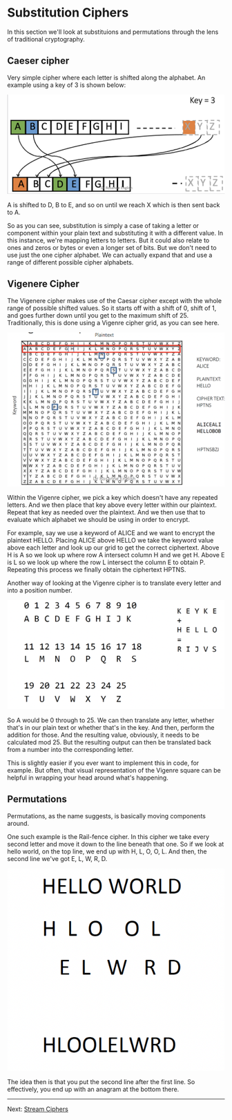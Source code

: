 # Substitution Ciphers

In this section we'll look at substituions and permutations through the lens of traditional cryptography.

## Caeser cipher

Very simple cipher where each letter is shifted along the alphabet. An example using a key of 3 is shown below:

![Caeser cipher](./images/Caeser_cipher.png)

A is shifted to D, B to E, and so on until we reach X which is then sent back to A.

So as you can see, substitution is simply a case of taking a letter or component within your plain text and substituting it with a different value. In this instance, we're mapping letters to letters. But it could also relate to ones and zeros or bytes or even a longer set of bits. But we don't need to use just the one cipher alphabet. We can actually expand that and use a range of different possible cipher alphabets. 

## Vigenere Cipher

The Vigenere cipher makes use of the Caesar cipher except with the whole range of possible shifted values. So it starts off with a shift of 0, shift of 1, and goes further down until you get to the maximum shift of 25. Traditionally, this is done using a Vigenre cipher grid, as you can see here. 

![Vigenere grid](./images/Vigenere_grid.png)

Within the Vigenre cipher, we pick a key which doesn't have any repeated letters. And we then place that key above every letter within our plaintext. Repeat that key as needed over the plaintext. And we then use that to evaluate which alphabet we should be using in order to encrypt. 

For example, say we use a keyword of ALICE and we want to encrypt the plaintext HELLO. Placing ALICE above HELLO we take the keyword value above each letter and look up our grid to get the correct ciphertext. Above H is A so we look up where row A intersect column H and we get H. Above E is L so we look up where the row L intersect the column E to obtain P. Repeating this process we finally obtain the ciphertext HPTNS.

Another way of looking at the Vigenre cipher is to translate every letter and into a position number. 

![Vigenere cipher](./images/Vigenere_cipher.png)

So A would be 0 through to 25. We can then translate any letter, whether that's in our plain text or whether that's in the key. And then, perform the addition for those. And the resulting value, obviously, it needs to be calculated mod 25. But the resulting output can then be translated back from a number into the corresponding letter. 

This is slightly easier if you ever want to implement this in code, for example. But often, that visual representation of the Vigenre square can be helpful in wrapping your head around what's happening. 

## Permutations

Permutations, as the name suggests, is basically moving components around.

One such example is the Rail-fence cipher. In this cipher we take every second letter and move it down to the line beneath that one. So if we look at hello world, on the top line, we end up with H, L, O, O, L. And then, the second line we've got E, L, W, R, D. 

![Raile-fence cipher](./images/Rail_fence_cipher.png)

The idea then is that you put the second line after the first line. So effectively, you end up with an anagram at the bottom there.

---

Next: [Stream Ciphers](Week_2/My_notes/Stream_Ciphers.md)